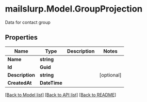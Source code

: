 # mailslurp.Model.GroupProjection
Data for contact group

## Properties

Name | Type | Description | Notes
------------ | ------------- | ------------- | -------------
**Name** | **string** |  | 
**Id** | **Guid** |  | 
**Description** | **string** |  | [optional] 
**CreatedAt** | **DateTime** |  | 

[[Back to Model list]](../README#documentation-for-models) [[Back to API list]](../README#documentation-for-api-endpoints) [[Back to README]](../README)

